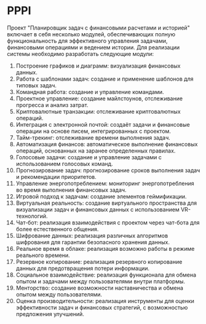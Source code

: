# PPPI
Проект "Планировщик задач с финансовыми расчетами и историей" включает в себя несколько модулей, обеспечивающих полную функциональность для эффективного управления задачами, финансовыми операциями и ведением истории.
Для реализации системы необходимо разработать следующие модули:
1. Построение графиков и диаграмм: визуализация финансовых данных.
2. Работа с шаблонами задач: создание и применение шаблонов для типовых задач.
3. Командная работа: создание и управление командами.
4. Проектное управление: создание майлстоунов, отслеживание прогресса и анализ затрат.
5. Криптовалютные транзакции: отслеживание криптовалютных операций.
6. Интеграция с электронной почтой: создаёт задачи и финансовые операции на основе писем, интегрированных с проектом.
7. Тайм-трекинг: отслеживание времени выполнения задач.
8. Автоматизация финансов: автоматическое выполнение финансовых операций, основанных на заранее определенных правилах.
9. Голосовые задачи: создание и управление задачами с использованием голосовых команд.
10. Прогнозирование задач: прогнозирование сроков выполнения задач и рекомендации приоритетов.
11. Управление энергопотреблением: мониторинг энергопотребления во время выполнения финансовых задач.
12. Игровой подход к задачам: создание элементов геймификации.
13. Виртуальная реальность: создание виртуального пространства для визуализации задач и финансовых данных с использованием VR-технологий.
14. Чат-бот: реализация взаимодействия с проектом через чат-бота для более естественного общения.
15. Шифрование данных: реализация различных алгоритмов шифрования для гарантии безопасного хранения данных.
16. Реальное время в облаке: реализация возможно работы в режиме реального времени.
17. Резервное копирование: реализация резервного копирование данных для предотвращения потери информации.
18. Социальное взаимодействие: реализация функционала для обмена опытом и задачами между пользователями внутри платформы.
19. Менторство: создание возможности наставничества и обмена опытом между пользователями.
20. Оценка производительности: реализация инструменты для оценки эффективности задач и финансовых стратегий, с возможностью предложения улучшений.
